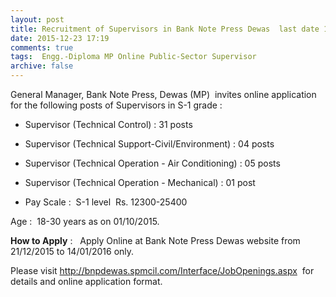 ```yaml
---
layout: post
title: Recruitment of Supervisors in Bank Note Press Dewas  last date 14th Jan-2016   
date: 2015-12-23 17:19
comments: true
tags:  Engg.-Diploma MP Online Public-Sector Supervisor 
archive: false
---
```

General Manager, Bank Note Press, Dewas (MP)  invites online application for the following posts of Supervisors in S-1 grade :

- Supervisor (Technical Control) : 31 posts 
- Supervisor (Technical Support-Civil/Environment) : 04 posts
- Supervisor (Technical Operation - Air Conditioning) : 05 posts
- Supervisor (Technical Operation - Mechanical) : 01 post  

- Pay Scale :  S-1 level  Rs. 12300-25400

Age :  18-30 years as on 01/10/2015.  


**How to Apply** :   Apply Online at Bank Note Press Dewas website from 21/12/2015 to 14/01/2016 only. 

Please visit <http://bnpdewas.spmcil.com/Interface/JobOpenings.aspx>  for details and online application format.  




